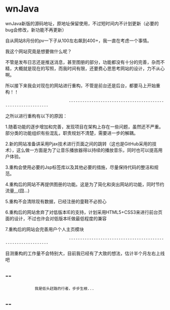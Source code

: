 wnJava
======

wnJava新版的源码地址，原地址保留使用，不过短时间内不计划更新（必要的bug会修改，新功能不再更新）

自从网站8月份的pv一下子从100左右飙到400+，我一直在考虑一个事情。

我这个网站究竟是想要做什么呢？

不管是发布日志还是推送消息，甚至图册的部分，功能都没有十分的完善，杂而不精，大概就是现在的写照，而我时间有限，还要费心思思考网站的设计，力不从心啊。

所以接下来我会对现在的网站进行重构，不管是前台还是后台，都要马上开始重构！！

                                -------------------------------------------------------------


之所以进行重构有以下的原因：

1.随着功能的逐步增加和完善，发现项目在架构上存在一些问题，虽然还不严重。部分类的功能组织有些混乱，职责规划不清楚，需要进一步的解耦。

2.新的网站准备讲采用Pjax技术进行页面之间的跳转（这也是GitHub采用的技术），这么做一方面是为了让音乐播放器得以持续的播放音乐，同时也可以提高用户体验。

3.重构会使用必要的Jsp标签库以及其他必要的措施，尽量保持代码的整洁和规范。

4.重构后的网站不再提供图册的功能。这是为了简化和突出网站的功能，同时节约流量,,,(囧...)

5.重构不会清除现有数据，已经注册的童鞋不必担心

6.重构后的网站舍弃了对低版本IE的支持，计划采用HTML5+CSS3来进行前台页面的设计，不过也许会对低版本IE做最低程度的兼容

7.重构后的网站会完善用户个人主页模块

                                -------------------------------------------------------------

目测重构的工作量不会特别大，目前我已经有了大致的想法，估计半个月左右上线吧


--
--
                 我是低头赶路的行者，步步生根...
--
--















